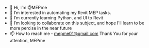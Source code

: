 - 👋 Hi, I’m @MEPme
- 👀 I’m interested in automating my Revit MEP tasks. 
- 🌱 I’m currently learning Python, and UI to Revit
- 💞️ I’m looking to collaborate on this subject, and hope I'll learn to be more percise in the near future
- 📫 How to reach me - mepme01@gmail.com
Thank You for your attention,
MEPme

<!---
MEPme/MEPme is a ✨ special ✨ repository because its `README.md` (this file) appears on your GitHub profile.
You can click the Preview link to take a look at your changes.
--->
